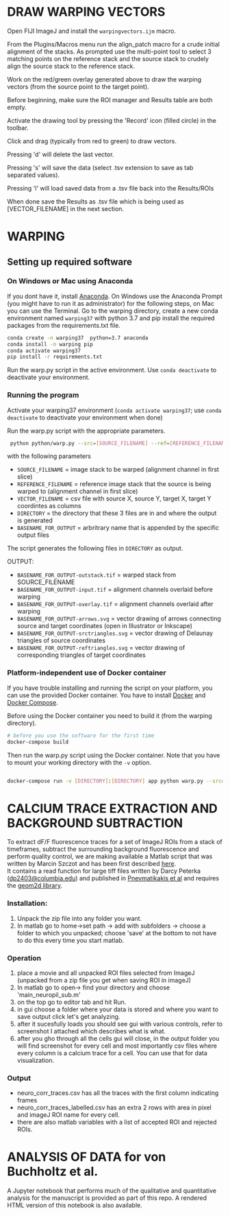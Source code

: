
# DRAW WARPING VECTORS

Open FIJI ImageJ and install the `warpingvectors.ijm` macro.

From the Plugins/Macros menu run the align_patch macro for a crude initial alignment of the stacks. As prompted use the multi-point tool to select 3 matching points on the reference stack and the source stack to crudely align the source stack to the reference stack.


Work on the red/green overlay generated above to draw the warping vectors (from the source point to the target point).

Before beginning, make sure the ROI manager and Results table are both empty.

Activate the drawing tool by pressing the 'Record' icon (filled circle) in the toolbar.

Click and drag (typically from red to green) to draw vectors.

Pressing 'd' will delete the last vector.

Pressing 's' will save the data (select .tsv extension to save as tab separated values).

Pressing 'l' will load saved data from a .tsv file back into the Results/ROIs

When done save the Results as .tsv file which is being used as 
[VECTOR_FILENAME] in the next section.



# WARPING

## Setting up required software

### On Windows or Mac using Anaconda

If you dont have it, install [Anaconda](https://docs.anaconda.com/anaconda/install/windows/).
On Windows use the  Anaconda Prompt (you might have to run it as administrator) for the following steps, on Mac you can use the Terminal.
 Go to the warping directory, create a new conda environment named `warping37` with python 3.7 and pip install the required packages from the requirements.txt file.

```bash
conda create -n warping37  python=3.7 anaconda
conda install -n warping pip
conda activate warping37
pip install -r requirements.txt
```

Run the warp.py script in the active environment. Use `conda deactivate` to deactivate your environment.


### Running the program

Activate your warping37 environment (`conda activate warping37`; use `conda deactivate` to deactivate your environment when done)

Run the warp.py script with the appropriate parameters.

```bash
 python python/warp.py --src=[SOURCE_FILENAME] --ref=[REFERENCE_FILENAME] --out=[BASENAME_FOR_OUTPUT] --vec=[VECTOR_FILENAME] --dir=[DIRECTORY]
```
  
with the following parameters
  

- `SOURCE_FILENAME` = image stack to be warped (alignment channel in first slice)
- `REFERENCE_FILENAME` = reference image stack that the source is being warped to (alignment channel in first slice)
- `VECTOR_FILENAME` = csv file with source X, source Y, target X, target Y coordintes as columns
- `DIRECTORY` = the directory that these 3 files are in and where the output is generated
- `BASENAME_FOR_OUTPUT` = arbritrary name that is appended by the specific output files

The script generates the following files in `DIRECTORY` as output.

OUTPUT:

- `BASENAME_FOR_OUTPUT-outstack.tif` = warped stack from SOURCE_FILENAME
- `BASENAME_FOR_OUTPUT-input.tif` = alignment channels overlaid before warping
- `BASENAME_FOR_OUTPUT-overlay.tif` = alignment channels overlaid after warping
- `BASENAME_FOR_OUTPUT-arrows.svg` = vector drawing of arrows connecting source and target coordinates (open in Illustrator or Inkscape)
- `BASENAME_FOR_OUTPUT-srctriangles.svg` = vector drawing of Delaunay triangles of source coordinates
- `BASENAME_FOR_OUTPUT-reftriangles.svg` = vector drawing of corresponding triangles of target coordinates


### Platform-independent use of Docker container


If you have trouble installing and running the script on your platform, you can use the provided Docker container. You have to install [Docker](https://docs.docker.com/install/) and
[Docker Compose](https://docs.docker.com/compose/install/).  

Before using the Docker container you need to build it (from the warping directory).

```bash
# before you use the software for the first time
docker-compose build
```

Then run the warp.py script using the Docker container. Note that you have to mount your working directory with the `-v` option.

```bash

docker-compose run -v [DIRECTORY]:[DIRECTORY] app python warp.py --src=[SOURCE_FILENAME] --ref=[REFERENCE_FILENAME] --out=[BASENAME_FOR_OUTPUT] --vec=[VECTOR_FILENAME] --dir=[DIRECTORY]
```

# CALCIUM TRACE EXTRACTION AND BACKGROUND SUBTRACTION

To extract dF/F fluorescence traces for a set of ImageJ ROIs from a stack of timeframes, subtract the surrounding background fluorescence and perform quality control, we are making available a Matlab script that was written by Marcin Szczot and has been first described [here](https://www.ncbi.nlm.nih.gov/pmc/articles/PMC5599122/).  
It contains a read function  for large tiff files written by Darcy Peterka (dp2403@columbia.edu) and published in [Pnevmatikakis et al](https://www.ncbi.nlm.nih.gov/pmc/articles/pmid/26774160/)
and requires the [geom2d library](https://www.mathworks.com/matlabcentral/fileexchange/7844-geom2d).  
  
### Installation:

1) Unpack the zip file into any folder you want.
2) In matlab go to home->set path -> add with subfolders -> choose a folder to which you unpacked; choose 'save' at the bottom to not have to do this every time you start matlab. 

### Operation  

1) place a movie and all unpacked ROI files selected from ImageJ (unpacked from a zip file you get when saving ROI in imageJ)
2) In matlab go to open-> find your directory and choose 'main_neuropil_sub.m'
3) on the top go to editor tab and hit Run.
4) in gui choose a folder where your data is stored and where you want to save output click let's get analyzing.
5) after it sucesfully loads you should see gui with various controls, refer to screenshot I attached which describes what is what.
6) after you gho through all the cells gui will close, in the output folder you will find screenshot for every cell and most importantly csv files where every column is a calcium trace for a cell. You can use that for data visualization.

### Output  
  
   - neuro_corr_traces.csv has all the traces with the first column indicating frames
   - neuro_corr_traces_labelled.csv has an extra 2 rows with area in pixel and imageJ ROI name for every cell.
   - there are also matlab variables with a list of accepted ROI and rejected ROIs.
 


# ANALYSIS OF DATA for von Buchholtz et al.

A Jupyter notebook that performs much of the qualitative and quantitative analysis for the manuscript 
is provided as part of this repo. A rendered HTML version of this notebook is also available.

